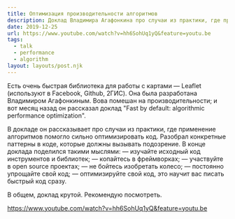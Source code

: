 ```yaml
---
title: Оптимизация производительности алгоритмов
description: Доклад Владимира Агафонкина про случаи из практики, где применение алгоритмов помогло сильно оптимизировать код
date: 2019-12-25
url: https://www.youtube.com/watch?v=hh6SohUq1yQ&feature=youtu.be
tags:
  - talk
  - performance
  - algorithm
layout: layouts/post.njk
---
```

Есть очень быстрая библиотека для работы с картами  — Leaflet (используют в Facebook, Github, 2ГИС). Она была разработана Владимиром Агафонкиным. Вова помешан на производительности; и вот месяц назад он рассказал доклад "Fast by default: algorithmic performance optimization".

В докладе он рассказывает про случаи из практики, где применение алгоритмов помогло сильно оптимизировать код. Разобрал конкретные паттерны в коде, которые должны вызывать подозрение. В конце доклада поделился такими мыслями:
— изучайте исходный код инструментов и библиотек;
— копайтесь в фреймворках;
— участвуйте в open source проектах;
— не бойтесь изобретать колесо;
— постоянно упрощайте свой код;
— оптимизируйте свой код, это научит вас писать быстрый код сразу.

В общем, доклад крутой. Рекомендую посмотреть.

https://www.youtube.com/watch?v=hh6SohUq1yQ&feature=youtu.be
